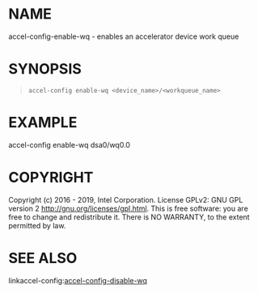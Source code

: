 
NAME
====

accel-config-enable-wq - enables an accelerator device work queue

SYNOPSIS
========

>     accel-config enable-wq <device_name>/<workqueue_name>

EXAMPLE
=======

accel-config enable-wq dsa0/wq0.0

COPYRIGHT
=========

Copyright (c) 2016 - 2019, Intel Corporation. License GPLv2: GNU GPL
version 2 <http://gnu.org/licenses/gpl.html>. This is free software: you
are free to change and redistribute it. There is NO WARRANTY, to the
extent permitted by law.

SEE ALSO
========

linkaccel-config:[accel-config-disable-wq](accel-config-disable-wq.md)
